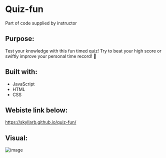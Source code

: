# Quiz-fun 
Part of code supplied by instructor

## Purpose:
Test your knowledge with this fun timed quiz! Try to beat your high score or swiftly improve your personal time record! 🤠

## Built with:
* JavaScript
* HTML
* CSS

## Webiste link below:
https://skyllarb.github.io/quiz-fun/


## Visual:
![image](https://user-images.githubusercontent.com/85655122/126088912-131dac5c-087d-4b63-b37f-d05c1ee76056.png)
